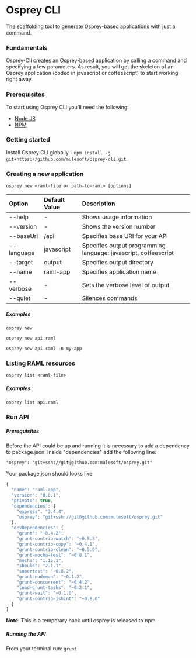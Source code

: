 Osprey CLI
==========

The scaffolding tool to generate [Osprey](https://github.com/mulesoft/osprey)-based applications with just a command.
### Fundamentals
Osprey-Cli creates an Osprey-based application by calling a command and specifying a few parameters.
As result, you will get the skeleton of an Osprey application (coded in javascript or coffeescript) to start working right away.

### Prerequisites

To start using Osprey CLI you'll need the following:

* [Node JS](http://nodejs.org/)
* [NPM](https://npmjs.org/)

### Getting started

Install Osprey CLI globally - `npm install -g git+https://github.com/mulesoft/osprey-cli.git`.

### Creating a new application

`osprey new <raml-file or path-to-raml> [options]`

| Option            | Default Value  | Description  |
|:------------------|:---------------|:---------------|
| --help            |-               | Shows usage information
| --version         |-               | Shows the version number
| --baseUri         |/api            | Specifies base URI for your API
| --language        |javascript      | Specifies output programming language: javascript, coffeescript
| --target          |output          | Specifies output directory
| --name            |raml-app        | Specifies application name
| --verbose         |-               | Sets the verbose level of output
| --quiet           |-               | Silences commands

##### Examples
`osprey new`

`osprey new api.raml`

`osprey new api.raml -n my-app`

### Listing RAML resources

`osprey list <raml-file>`

##### Examples
`osprey list api.raml`

### Run API

##### Prerequisites
Before the API could be up and running it is necessary to add a dependency to package.json. 
Inside "dependencies" add the following line:

`"osprey": "git+ssh://git@github.com:mulesoft/osprey.git"`

Your package.json should looks like:

```javascript
{
  "name": "raml-app",
  "version": "0.0.1",
  "private": true,
  "dependencies": {
    "express": "3.4.4",
    "osprey": "git+ssh://git@github.com:mulesoft/osprey.git"
  },
  "devDependencies": {
    "grunt": "~0.4.2",
    "grunt-contrib-watch": "~0.5.3",
    "grunt-contrib-copy": "~0.4.1",
    "grunt-contrib-clean": "~0.5.0",
    "grunt-mocha-test": "~0.8.1",
    "mocha": "1.15.1",
    "should": "2.1.1",
    "supertest": "~0.8.2",
    "grunt-nodemon": "~0.1.2",
    "grunt-concurrent": "~0.4.2",
    "load-grunt-tasks": "~0.2.1",
    "grunt-wait": "~0.1.0",
    "grunt-contrib-jshint": "~0.8.0"
  }
}
```


**Note**: This is a temporary hack until osprey is released to npm

##### Running the API
From your terminal run:
`grunt`
